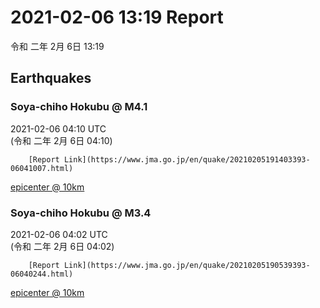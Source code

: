 # 2021-02-06 13:19 Report
令和 二年 2月 6日 13:19

## Earthquakes
### Soya-chiho Hokubu @ M4.1
2021-02-06 04:10 UTC  
        (令和 二年 2月 6日 04:10)
  
        [Report Link](https://www.jma.go.jp/en/quake/20210205191403393-06041007.html)  
[epicenter @ 10km](https://www.google.com/maps/place/44°54'00%22+142°06'00%22/@44.9,142.1,17z/data=!3m1!4b1!4m5!3m4!1s0x0:0x0!8m2!3d44.9!4d142.1)
### Soya-chiho Hokubu @ M3.4
2021-02-06 04:02 UTC  
        (令和 二年 2月 6日 04:02)
  
        [Report Link](https://www.jma.go.jp/en/quake/20210205190539393-06040244.html)  
[epicenter @ 10km](https://www.google.com/maps/place/44°54'00%22+142°06'00%22/@44.9,142.1,17z/data=!3m1!4b1!4m5!3m4!1s0x0:0x0!8m2!3d44.9!4d142.1)